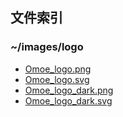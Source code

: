 ## 文件索引
### ~/images/logo
* [Omoe_logo.png](https://github.com/Omoe-Team/files/blob/d00d9b20b78f6fac85f3e431cd0b37400a5d4845/images/logo/Omoe_logo.png)  
* [Omoe_logo.svg](https://github.com/Omoe-Team/files/blob/b58e508fe247da415438845f67a639b394113cfc/images/logo/Omoe_Logo.svg)  
* [Omoe_logo_dark.png](https://github.com/Omoe-Team/files/blob/d00d9b20b78f6fac85f3e431cd0b37400a5d4845/images/logo/Omoe_Logo_dark.png)  
* [Omoe_logo_dark.svg](https://github.com/Omoe-Team/files/blob/d00d9b20b78f6fac85f3e431cd0b37400a5d4845/images/logo/Omoe_Logo_dark.svg )  
